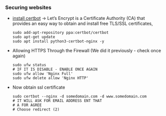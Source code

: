 ### Securing websites
 - [install certbot](https://www.digitalocean.com/community/tutorials/how-to-set-up-let-s-encrypt-with-nginx-server-blocks-on-ubuntu-16-04) -> Let’s Encrypt is a Certificate Authority (CA) that provides an easy way to obtain and install free TLS/SSL certificates,
   ```
   sudo add-apt-repository ppa:certbot/certbot
   sudo apt-get update
   sudo apt install python3-certbot-nginx -y
   ```
 - Allowing HTTPS Through the Firewall (We did it previously - check once again)
   ```
   sudo ufw status
   # IF IT IS DISABLE - ENABLE ONCE AGAIN
   sudo ufw allow 'Nginx Full'
   sudo ufw delete allow 'Nginx HTTP'
   ```
 - Now obtain ssl certificate
   ```
   sudo certbot --nginx -d somedomain.com -d www.somedomain.com
   # IT WILL ASK FOR EMAIL ADDRESS ENT THAT 
   # A FOR AGREE
   # Choose redirect (2)
   ```